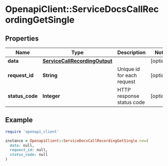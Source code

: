 # OpenapiClient::ServiceDocsCallRecordingGetSingle

## Properties

| Name | Type | Description | Notes |
| ---- | ---- | ----------- | ----- |
| **data** | [**ServiceCallRecordingOutput**](ServiceCallRecordingOutput.md) |  | [optional] |
| **request_id** | **String** | Unique id for each request | [optional] |
| **status_code** | **Integer** | HTTP response status code | [optional] |

## Example

```ruby
require 'openapi_client'

instance = OpenapiClient::ServiceDocsCallRecordingGetSingle.new(
  data: null,
  request_id: null,
  status_code: null
)
```

